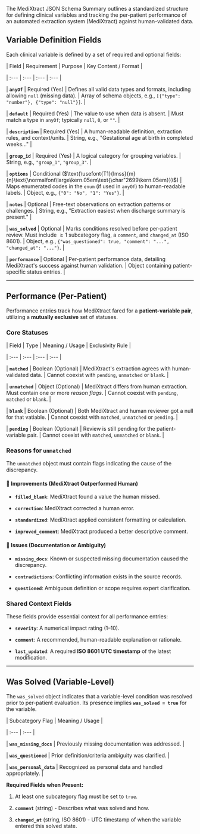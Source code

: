 The MediXtract JSON Schema Summary outlines a standardized structure for defining clinical variables and tracking the per-patient performance of an automated extraction system (MediXtract) against human-validated data.



## Variable Definition Fields



Each clinical variable is defined by a set of required and optional fields:



| Field | Requirement | Purpose | Key Content / Format |

| :--- | :--- | :--- | :--- |

| **`anyOf`** | Required (Yes) | Defines all valid data types and formats, including allowing `null` (missing data). | Array of schema objects, e.g., `[{"type": "number"}, {"type": "null"}]`. |

| **`default`** | Required (Yes) | The value to use when data is absent. | Must match a type in `anyOf`; typically `null`, `0`, or `""`. |

| **`description`** | Required (Yes) | A human-readable definition, extraction rules, and context/units. | String, e.g., "Gestational age at birth in completed weeks..." |

| **`group_id`** | Required (Yes) | A logical category for grouping variables. | String, e.g., `"group_1"`, `"group_3"`. |

| **`options`** | Conditional ($\text{\usefont{T1}{lmss}{m}{n}\text{\normalfont\large\kern.05em\text{\char"2699\kern.05em}}}$) | Maps enumerated codes in the `enum` (if used in `anyOf`) to human-readable labels. | Object, e.g., `{"0": "No", "1": "Yes"}`. |

| **`notes`** | Optional | Free-text observations on extraction patterns or challenges. | String, e.g., "Extraction easiest when discharge summary is present." |

| **`was_solved`** | Optional | Marks conditions resolved before per-patient review. Must include $\ge 1$ subcategory flag, a `comment`, and `changed_at` (ISO 8601). | Object, e.g., `{"was_questioned": true, "comment": "...", "changed_at": "..."}`. |

| **`performance`** | Optional | Per-patient performance data, detailing MediXtract's success against human validation. | Object containing patient-specific status entries. |



---



## Performance (Per-Patient)



Performance entries track how MediXtract fared for a **patient-variable pair**, utilizing a **mutually exclusive** set of statuses.



### Core Statuses



| Field | Type | Meaning / Usage | Exclusivity Rule |

| :--- | :--- | :--- | :--- |

| **`matched`** | Boolean (Optional) | MediXtract's extraction agrees with human-validated data. | Cannot coexist with `pending`, `unmatched` or `blank`. |

| **`unmatched`** | Object (Optional) | MediXtract differs from human extraction. Must contain one or more *reason flags*. | Cannot coexist with `pending`, `matched` or `blank`. |

| **`blank`** | Boolean (Optional) | Both MediXtract and human reviewer got a null for that vatiable. | Cannot coexist with `matched`, `unmatched` or `pending`. |

| **`pending`** | Boolean (Optional) | Review is still pending for the patient-variable pair. | Cannot coexist with `matched`, `unmatched` or `blank`. |


### Reasons for `unmatched`



The `unmatched` object must contain flags indicating the cause of the discrepancy.



#### 🔹 Improvements (MediXtract Outperformed Human)

* **`filled_blank`**: MediXtract found a value the human missed.

* **`correction`**: MediXtract corrected a human error.

* **`standardized`**: MediXtract applied consistent formatting or calculation.

* **`improved_comment`**: MediXtract produced a better descriptive comment.



#### 🔹 Issues (Documentation or Ambiguity)

* **`missing_docs`**: Known or suspected missing documentation caused the discrepancy.

* **`contradictions`**: Conflicting information exists in the source records.

* **`questioned`**: Ambiguous definition or scope requires expert clarification.



### Shared Context Fields



These fields provide essential context for all performance entries:



* **`severity`**: A numerical impact rating (1–10).

* **`comment`**: A recommended, human-readable explanation or rationale.

* **`last_updated`**: A required **ISO 8601 UTC timestamp** of the latest modification.



---



## Was Solved (Variable-Level)



The `was_solved` object indicates that a variable-level condition was resolved prior to per-patient evaluation. Its presence implies **`was_solved = true`** for the variable.



| Subcategory Flag | Meaning / Usage |

| :--- | :--- |

| **`was_missing_docs`** | Previously missing documentation was addressed. |

| **`was_questioned`** | Prior definition/criteria ambiguity was clarified. |

| **`was_personal_data`** | Recognized as personal data and handled appropriately. |



**Required Fields when Present:**

1.  At least one subcategory flag must be set to `true`.

2.  **`comment`** (string) - Describes what was solved and how.

3.  **`changed_at`** (string, ISO 8601) - UTC timestamp of when the variable entered this solved state.